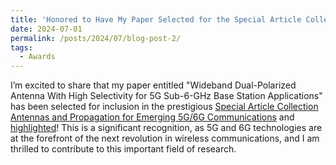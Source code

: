 ```yaml
---
title: 'Honored to Have My Paper Selected for the Special Article Collection on 5G/6G Communications'
date: 2024-07-01
permalink: /posts/2024/07/blog-post-2/
tags:
  - Awards
---
```


I’m excited to share that my paper entitled "Wideband Dual-Polarized Antenna With High Selectivity for 5G Sub-6-GHz Base Station Applications" has been selected for inclusion in the prestigious [Special Article Collection
Antennas and Propagation for Emerging 5G/6G Communications](https://ieeeaps.org/ieee-tap/for-readers/special-article-collections/antennas-and-propagation-for-emerging-5g-6g-communications) and [highlighted](https://ieeeaps.org/ieee-tap/for-readers/antennas-and-propagation-for-emerging-5g-6g-communications-spotlight-on-selected-articles)! This is a significant recognition, as 5G and 6G technologies are at the forefront of the next revolution in wireless communications, and I am thrilled to contribute to this important field of research.
